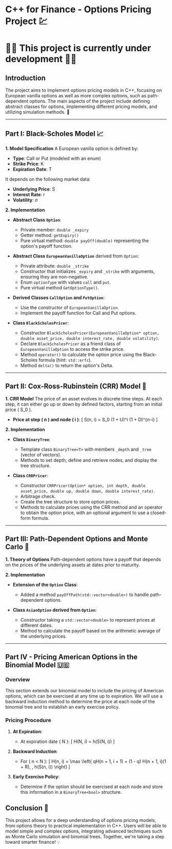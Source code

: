 # C++ for Finance - Options Pricing Project 💹

# 🚧🔨 This project is currently under development 🚧🔨

## Introduction
The project aims to implement options pricing models in C++, focusing on European vanilla options as well as more complex options, such as path-dependent options. The main aspects of the project include defining abstract classes for options, implementing different pricing models, and utilizing simulation methods. 🚀

---

## Part I: Black-Scholes Model 📈

**1. Model Specification**
A European vanilla option is defined by:
- **Type**: Call or Put (modeled with an enum)
- **Strike Price**: K
- **Expiration Date**: T

It depends on the following market data:
- **Underlying Price**: S
- **Interest Rate**: r
- **Volatility**: σ

**2. Implementation**

- **Abstract Class `Option`**:
  - Private member: `double _expiry`
  - Getter method: `getExpiry()`
  - Pure virtual method: `double payOff(double)` representing the option's payoff function.

- **Abstract Class `EuropeanVanillaOption`** derived from `Option`:
  - Private attribute: `double _strike`
  - Constructor that initializes `_expiry` and `_strike` with arguments, ensuring they are non-negative.
  - Enum `optionType` with values `call` and `put`.
  - Pure virtual method `GetOptionType()`.

- **Derived Classes `CallOption` and `PutOption`**:
  - Use the constructor of `EuropeanVanillaOption`.
  - Implement the payoff function for Call and Put options.

- **Class `BlackScholesPricer`**:
  - Constructor `BlackScholesPricer(EuropeanVanillaOption* option, double asset_price, double interest_rate, double volatility)`.
  - Declare `BlackScholesPricer` as a friend class of `EuropeanVanillaOption` to access the strike price.
  - Method `operator()` to calculate the option price using the Black-Scholes formula (hint: `std::erfc`).
  - Method `delta()` to return the option's Delta.

---

## Part II: Cox-Ross-Rubinstein (CRR) Model 🌳

**1. CRR Model**
The price of an asset evolves in discrete time steps. At each step, it can either go up or down by defined factors, starting from an initial price \( S_0 \).

- **Price at step \( n \) and node \( i \)**:
\[ S(n, i) = S_0 (1 + U)^i (1 + D)^{n-i} \]

**2. Implementation**

- **Class `BinaryTree`**:
  - Template class `BinaryTree<T>` with members `_depth` and `_tree` (vector of vectors).
  - Methods to set depth, define and retrieve nodes, and display the tree structure.

- **Class `CRRPricer`**:
  - Constructor `CRRPricer(Option* option, int depth, double asset_price, double up, double down, double interest_rate)`.
  - Arbitrage check.
  - Create the tree structure to store option prices.
  - Methods to calculate prices using the CRR method and an operator to obtain the option price, with an optional argument to use a closed-form formula.

---

## Part III: Path-Dependent Options and Monte Carlo 🎲

**1. Theory of Options**
Path-dependent options have a payoff that depends on the prices of the underlying assets at dates prior to maturity.

**2. Implementation**

- **Extension of the `Option` Class**:
  - Added a method `payOffPath(std::vector<double>)` to handle path-dependent options.

- **Class `AsianOption` derived from `Option`**:
  - Constructor taking a `std::vector<double>` to represent prices at different dates.
  - Method to calculate the payoff based on the arithmetic average of the underlying prices.

---

## Part IV - Pricing American Options in the Binomial Model 🇺🇸

### Overview

This section extends our binomial model to include the pricing of American options, which can be exercised at any time up to expiration. We will use a backward induction method to determine the price at each node of the binomial tree and to establish an early exercise policy.

### Pricing Procedure

1. **At Expiration**:
   - At expiration date \( N \):
     \[
     H(N, i) = h(S(N, i))
     \]
   
2. **Backward Induction**:
   - For \( n < N \):
     \[
     H(n, i) = \max \left\{ qH(n + 1, i + 1) + (1 - q) H(n + 1, i)(1 + R), \, h(S(n, i)) \right\}
     \]

3. **Early Exercise Policy**:
   - Determine if the option should be exercised at each node and store this information in a `BinaryTree<bool>` structure.

## Conclusion 🎉
This project allows for a deep understanding of options pricing models, from options theory to practical implementation in C++. Users will be able to model simple and complex options, integrating advanced techniques such as Monte Carlo simulation and binomial trees. Together, we're taking a step toward smarter finance! 💡

